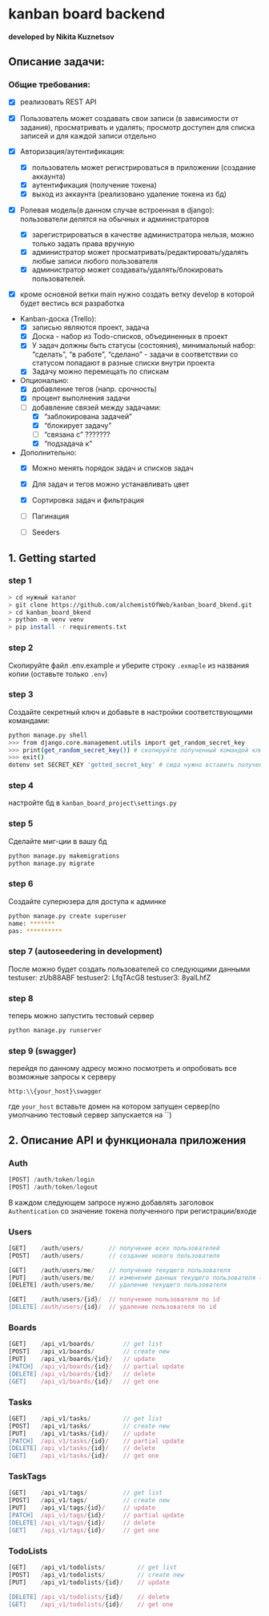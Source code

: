 # kanban board backend
#### developed by Nikita Kuznetsov

## Описание задачи:
### Общие требования: 

* [x] реализовать REST API

* [x] Пользователь может создавать свои записи (в зависимости от задания), просматривать и удалять; просмотр доступен для списка записей и для каждой записи отдельно

* [x] Авторизация/аутентификация: 
    * [x] пользователь может регистрироваться в приложении (создание аккаунта)
    * [x] аутентификация (получение токена)
    * [x] выход из аккаунта (реализовано удаление токена из бд)

* [x] Ролевая модель(в данном случае встроенная в django): пользователи делятся на обычных и администраторов 
    * [x] зарегистрироваться в качестве администратора нельзя, можно только задать права вручную
    * [x] администратор может просматривать/редактировать/удалять любые записи любого пользователя
    * [x] администратор может создавать/удалять/блокировать пользователей.

* [x] кроме основной ветки main нужно создать ветку develop в которой будет вестись вся разработка

* Kanban-доска (Trello):
    * [x] записью являются проект, задача
    * [x] Доска - набор из Todo-списков, объединенных в проект
    * [x] У задач должны быть статусы (состояния), минимальный набор: “сделать”, “в работе”, “сделано” - задачи в соответствии со статусом попадают в разные списки внутри проекта
    * [x] Задачу можно перемещать по спискам

* Опционально:
    * [x] добавление тегов (напр. срочность)
    * [x] процент выполнения задачи
    * [ ] добавление связей между задачами: 
        * [x] “заблокирована задачей”
        * [x] “блокирует задачу”
        * [ ] “связана с” ???????
        * [x] “подзадача к”

* Дополнительно:
    * [x] Можно менять порядок задач и списков задач
    * [x] Для задач и тегов можно устанавливать цвет
    * [x] Сортировка задач и фильтрация

    * [ ] Пагинация
    * [ ] Seeders


## 1. Getting started
### step 1
```bash
> cd нужный каталог
> git clone https://github.com/alchemistOfWeb/kanban_board_bkend.git
> cd kanban_board_bkend
> python -m venv venv
> pip install -r requirements.txt
```

### step 2
Скопируйте файл .env.example и уберите строку `.exmaple` из названия копии (оставьте только `.env`)

### step 3
Создайте секретный ключ и добавьте в настройки соответствующими командами:
```bash
python manage.py shell
>>> from django.core.management.utils import get_random_secret_key
>>> print(get_random_secret_key()) # скопируйте полученный командой ключ
>>> exit()
dotenv set SECRET_KEY 'getted_secret_key' # сюда нужно вставить полученный ключ
```

### step 4
настройте бд в `kanban_board_project\settings.py`

### step 5
Сделайте миг-ции в вашу бд
```bash
python manage.py makemigrations
python manage.py migrate
```

### step 6
Создайте суперюзера для доступа к админке
```bash
python manage.py create superuser
name: *******
pas: **********
```

### step 7 (autoseedering in development)
После можно будет создать пользователей со следующими данными
testuser: zUb88ABF
testuser2: LfqTAcG8
testuser3: 8yalLhfZ

### step 8
теперь можно запустить тестовый сервер
```bash
python manage.py runserver
```

### step 9 (swagger)
перейдя по данному адресу можно посмотреть и опробовать все возможные запросы к серверу
```
http:\\{your_host}\swagger
```
где `your_host` вставьте домен на котором запущен сервер(по умолчанию тестовый сервер запускается на ``)

## 2. Описание API и функционала приложения


### Auth 
```js
[POST] /auth/token/login
[POST] /auth/token/logout
```
В каждом следующем запросе нужно добавлять заголовок
`Authentication` со значение токена полученного при регистрации/входе

### Users
```js
[GET]    /auth/users/       // получение всех пользователей
[POST]   /auth/users/       // создание нового пользователя

[GET]    /auth/users/me/    // получение текущего пользователя
[PUT]    /auth/users/me/    // изменение данных текущего пользователя (можно изменить только email)
[DELETE] /auth/users/me/    // удаление текущего пользователя

[GET]    /auth/users/{id}/  // получение пользователя по id
[DELETE] /auth/users/{id}/  // удаление пользователя по id
```

### Boards
```js
[GET]    /api_v1/boards/        // get list
[POST]   /api_v1/boards/        // create new
[PUT]    /api_v1/boards/{id}/   // update
[PATCH]  /api_v1/boards/{id}/   // partial update
[DELETE] /api_v1/boards/{id}/   // delete
[GET]    /api_v1/boards/{id}/   // get one
```

### Tasks
```js
[GET]    /api_v1/tasks/         // get list
[POST]   /api_v1/tasks/         // create new
[PUT]    /api_v1/tasks/{id}/    // update
[PATCH]  /api_v1/tasks/{id}/    // partial update
[DELETE] /api_v1/tasks/{id}/    // delete
[GET]    /api_v1/tasks/{id}/    // get one
```

### TaskTags
```js
[GET]    /api_v1/tags/          // get list
[POST]   /api_v1/tags/          // create new
[PUT]    /api_v1/tags/{id}/     // update
[PATCH]  /api_v1/tags/{id}/     // partial update
[DELETE] /api_v1/tags/{id}/     // delete
[GET]    /api_v1/tags/{id}/     // get one
```

### TodoLists
```js
[GET]    /api_v1/todolists/         // get list
[POST]   /api_v1/todolists/         // create new
[PUT]    /api_v1/todolists/{id}/    // update

[DELETE] /api_v1/todolists/{id}/    // delete
[GET]    /api_v1/todolists/{id}/    // get one
```